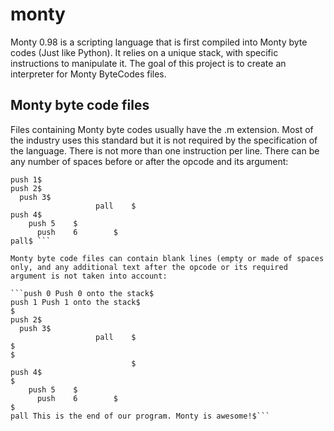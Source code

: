 # monty

Monty 0.98 is a scripting language that is first compiled into Monty byte codes (Just like Python). It relies on a unique stack, with specific instructions to manipulate it. The goal of this project is to create an interpreter for Monty ByteCodes files.

## Monty byte code files

Files containing Monty byte codes usually have the .m extension. Most of the industry uses this standard but it is not required by the specification of the language. There is not more than one instruction per line. There can be any number of spaces before or after the opcode and its argument:

``` push 0$
push 1$
push 2$
  push 3$
                   pall    $
push 4$
    push 5    $
      push    6        $
pall$ ```

Monty byte code files can contain blank lines (empty or made of spaces only, and any additional text after the opcode or its required argument is not taken into account:

```push 0 Push 0 onto the stack$
push 1 Push 1 onto the stack$
$
push 2$
  push 3$
                   pall    $
$
$
                           $
push 4$
$
    push 5    $
      push    6        $
$ 
pall This is the end of our program. Monty is awesome!$```

